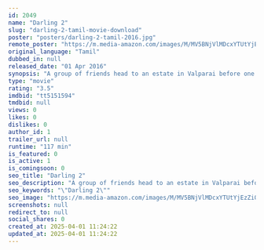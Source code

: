 ```yaml
---
id: 2049
name: "Darling 2"
slug: "darling-2-tamil-movie-download"
poster: "posters/darling-2-tamil-2016.jpg"
remote_poster: "https://m.media-amazon.com/images/M/MV5BNjVlMDcxYTUtYjEzZi00MjA1LTkxMDMtNDQ3ODdhNTIwOWUzXkEyXkFqcGdeQXVyMjMwODI3NDE@._V1_SX300.jpg"
original_language: "Tamil"
dubbed_in: null
released_date: "01 Apr 2016"
synopsis: "A group of friends head to an estate in Valparai before one of them gets engaged."
type: "movie"
rating: "3.5"
imdbid: "tt5151594"
tmdbid: null
views: 0
likes: 0
dislikes: 0
author_id: 1
trailer_url: null
runtime: "117 min"
is_featured: 0
is_active: 1
is_comingsoon: 0
seo_title: "Darling 2"
seo_description: "A group of friends head to an estate in Valparai before one of them gets engaged."
seo_keywords: "\"Darling 2\""
seo_image: "https://m.media-amazon.com/images/M/MV5BNjVlMDcxYTUtYjEzZi00MjA1LTkxMDMtNDQ3ODdhNTIwOWUzXkEyXkFqcGdeQXVyMjMwODI3NDE@._V1_SX300.jpg"
screenshots: null
redirect_to: null
social_shares: 0
created_at: 2025-04-01 11:24:22
updated_at: 2025-04-01 11:24:22
---
```


